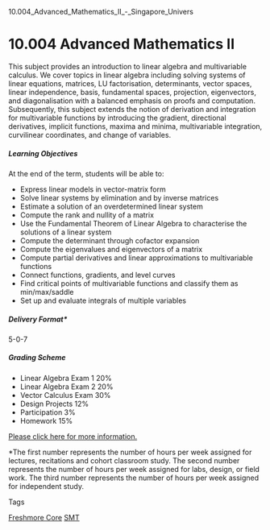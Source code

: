 10.004_Advanced_Mathematics_II_-_Singapore_Univers



10.004 Advanced Mathematics II
==============================

This subject provides an introduction to linear algebra and multivariable calculus. We cover topics in linear algebra including solving systems of linear equations, matrices, LU factorisation, determinants, vector spaces, linear independence, basis, fundamental spaces, projection, eigenvectors, and diagonalisation with a balanced emphasis on proofs and computation. Subsequently, this subject extends the notion of derivation and integration for multivariable functions by introducing the gradient, directional derivatives, implicit functions, maxima and minima, multivariable integration, curvilinear coordinates, and change of variables.



##### **Learning Objectives**



At the end of the term, students will be able to:



* Express linear models in vector-matrix form
* Solve linear systems by elimination and by inverse matrices
* Estimate a solution of an overdetermined linear system
* Compute the rank and nullity of a matrix
* Use the Fundamental Theorem of Linear Algebra to characterise the solutions of a linear system
* Compute the determinant through cofactor expansion
* Compute the eigenvalues and eigenvectors of a matrix
* Compute partial derivatives and linear approximations to multivariable functions
* Connect functions, gradients, and level curves
* Find critical points of multivariable functions and classify them as min/max/saddle
* Set up and evaluate integrals of multiple variables


##### **Delivery Format\***



5-0-7



##### **Grading Scheme**



* Linear Algebra Exam 1 20%
* Linear Algebra Exam 2 20%
* Vector Calculus Exam 30%
* Design Projects 12%
* Participation 3%
* Homework 15%


[Please click here for more information.](http://sutd.edu.sg/Education/Unique-Academic-Structure/Freshmore-Subjects/10-004-Advanced-Mathematics-II)



\*The first number represents the number of hours per week assigned for lectures, recitations and cohort classroom study. The second number represents the number of hours per week assigned for labs, design, or field work. The third number represents the number of hours per week assigned for independent study.

Tags

[Freshmore Core](/education/undergraduate/courses/?course-type=788)
[SMT](/education/undergraduate/courses/?pillar-cluster=45)

